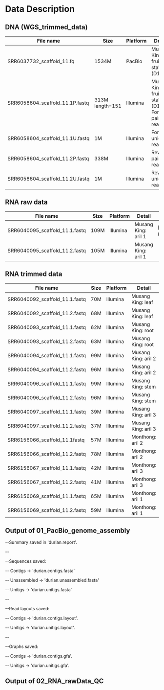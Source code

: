 # Data Description

## DNA (WGS_trimmed_data)

| File name                       | Size             | Platform | Detail                                            |                                                           |
| ------------------------------- | ---------------- | -------- | ------------------------------------------------- | --------------------------------------------------------- |
| SRR6037732_scaffold_11.fq       | 1534M            | PacBio   | Musang King fruit stalk (D1)                      | https://trace.ncbi.nlm.nih.gov/Traces/sra/?run=SRR6037732 |
| SRR6058604_scaffold_11.1P.fastq | 313M  length=151 | Illumina | Musang King fruit stalk (D1): Forward paired read | https://trace.ncbi.nlm.nih.gov/Traces/sra/?run=SRR6058604 |
| SRR6058604_scaffold_11.1U.fastq | 1M               | Illumina | Forward unique reads                              |                                                           |
| SRR6058604_scaffold_11.2P.fastq | 338M             | Illumina | Reverse paired read                               |                                                           |
| SRR6058604_scaffold_11.2U.fastq | 1M               | Illumina | Reverse unique reads                              |                                                           |

## RNA raw data

| File name                      | Size | Platform | Detail              |                                                           |
| ------------------------------ | ---- | -------- | ------------------- | --------------------------------------------------------- |
| SRR6040095_scaffold_11.1.fastq | 109M | Illumina | Musang King: aril 1 | https://trace.ncbi.nlm.nih.gov/Traces/sra/?run=SRR6040095 |
| SRR6040095_scaffold_11.2.fastq | 105M | Illumina | Musang King: aril 1 |                                                           |

## RNA trimmed data

| File name                      | Size | Platform | Detail              |                                                           |
| ------------------------------ | ---- | -------- | ------------------- | --------------------------------------------------------- |
| SRR6040092_scaffold_11.1.fastq | 70M  | Illumina | Musang King: leaf   | https://trace.ncbi.nlm.nih.gov/Traces/sra/?run=SRR6040092 |
| SRR6040092_scaffold_11.2.fastq | 68M  | Illumina | Musang King: leaf   |                                                           |
| SRR6040093_scaffold_11.1.fastq | 62M  | Illumina | Musang King: root   |                                                           |
| SRR6040093_scaffold_11.2.fastq | 63M  | Illumina | Musang King: root   |                                                           |
| SRR6040094_scaffold_11.1.fastq | 99M  | Illumina | Musang King: aril 2 |                                                           |
| SRR6040094_scaffold_11.2.fastq | 96M  | Illumina | Musang King: aril 2 |                                                           |
| SRR6040096_scaffold_11.1.fastq | 99M  | Illumina | Musang King: stem   |                                                           |
| SRR6040096_scaffold_11.2.fastq | 96M  | Illumina | Musang King: stem   |                                                           |
| SRR6040097_scaffold_11.1.fastq | 39M  | Illumina | Musang King: aril 3 |                                                           |
| SRR6040097_scaffold_11.2.fastq | 37M  | Illumina | Musang King: aril 3 |                                                           |
| SRR6156066_scaffold_11.1fastq  | 57M  | Illumina | Monthong: aril 2    |                                                           |
| SRR6156066_scaffold_11.2.fastq | 78M  | Illumina | Monthong: aril 2    |                                                           |
| SRR6156067_scaffold_11.1.fastq | 42M  | Illumina | Monthong: aril 3    |                                                           |
| SRR6156067_scaffold_11.2.fastq | 41M  | Illumina | Monthong: aril 3    |                                                           |
| SRR6156069_scaffold_11.1.fastq | 65M  | Illumina | Monthong: aril 1    |                                                           |
| SRR6156069_scaffold_11.2.fastq | 59M  | Illumina | Monthong: aril 1    |                                                           |

## Output of 01_PacBio_genome_assembly

--Summary saved in 'durian.report'.

\--

--Sequences saved:

--   Contigs      -> 'durian.contigs.fasta'

--   Unassembled  -> 'durian.unassembled.fasta'

--   Unitigs      -> 'durian.unitigs.fasta'

\--

--Read layouts saved:

--   Contigs      -> 'durian.contigs.layout'.

--   Unitigs      -> 'durian.unitigs.layout'.

\--

--Graphs saved:

--   Contigs      -> 'durian.contigs.gfa'.

--   Unitigs      -> 'durian.unitigs.gfa'.

## Output of 02_RNA_rawData_QC